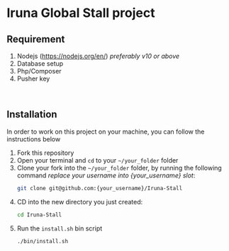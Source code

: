 # Iruna Global Stall project


## Requirement

1. Nodejs (https://nodejs.org/en/) *preferably v10 or above*
2. Database setup
3. Php/Composer
4. Pusher key

</br>

## Installation

In order to work on this project on your machine, you can follow the instructions below

1. Fork this repository 
2. Open your terminal and `cd` to your `~/your_folder` folder
3. Clone your fork into the `~/your_folder` folder, by running the following command *replace your username into {your_username} slot*:
    ```bash
    git clone git@github.com:{your_username}/Iruna-Stall
    ```
4. CD into the new directory you just created:
    ```bash
    cd Iruna-Stall
    ```
5. Run the `install.sh` bin script
    ```bash
    ./bin/install.sh
    ```




